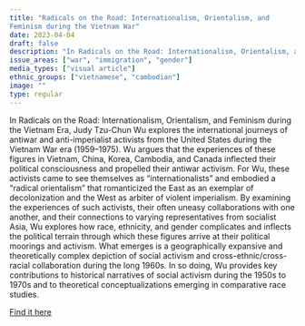 ```yaml
---
title: "Radicals on the Road: Internationalism, Orientalism, and
Feminism during the Vietnam War"
date: 2023-04-04
draft: false
description: "In Radicals on the Road: Internationalism, Orientalism, and Feminism during the Vietnam Era, Judy Tzu-Chun Wu explores the international journeys of antiwar and anti-imperialist activists from the United States during the Vietnam War era (1959–1975). Wu argues that the experiences of these figures in Vietnam, China, Korea, Cambodia, and Canada inflected their political consciousness and propelled their antiwar activism. For Wu, these activists came to see themselves as “internationalists” and embodied a “radical orientalism” that romanticized the East as an exemplar of decolonization and the West as arbiter of violent imperialism. By examining the experiences of such activists, their often uneasy collaborations with one another, and their connections to varying representatives from socialist Asia, Wu explores how race, ethnicity, and gender complicates and inflects the political terrain through which these figures arrive at their political moorings and activism. What emerges is a geographically expansive and theoretically complex depiction of social activism and cross-ethnic/cross-racial collaboration during the long 1960s. In so doing, Wu provides key contributions to historical narratives of social activism during the 1950s to 1970s and to theoretical conceptualizations emerging in comparative race studies."
issue_areas: ["war", "immigration", "gender"]
media_types: ["visual article"]
ethnic_groups: ["vietnamese", "cambodian"]
image: ""
type: regular
---
```


In Radicals on the Road: Internationalism, Orientalism, and Feminism during the Vietnam Era, Judy Tzu-Chun Wu explores the international journeys of antiwar and anti-imperialist activists from the United States during the Vietnam War era (1959–1975). Wu argues that the experiences of these figures in Vietnam, China, Korea, Cambodia, and Canada inflected their political consciousness and propelled their antiwar activism. For Wu, these activists came to see themselves as “internationalists” and embodied a “radical orientalism” that romanticized the East as an exemplar of decolonization and the West as arbiter of violent imperialism. By examining the experiences of such activists, their often uneasy collaborations with one another, and their connections to varying representatives from socialist Asia, Wu explores how race, ethnicity, and gender complicates and inflects the political terrain through which these figures arrive at their political moorings and activism. What emerges is a geographically expansive and theoretically complex depiction of social activism and cross-ethnic/cross-racial collaboration during the long 1960s. In so doing, Wu provides key contributions to historical narratives of social activism during the 1950s to 1970s and to theoretical conceptualizations emerging in comparative race studies.

[Find it here](https://ezproxy.cul.columbia.edu/login?qurl=https%3a%2f%2fsearch.ebscohost.com%2flogin.aspx%3fdirect%3dtrue%26AuthType%3dip%26db%3de025xna%26AN%3d671639%26site%3dehost-live%26scope%3dsite%26ebv%3DEB%26ppid%3Dpp_Front_Cover)
